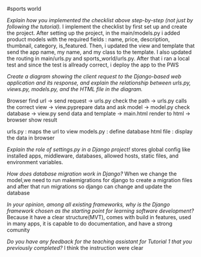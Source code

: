 #sports world

*Explain how you implemented the checklist above step-by-step (not just by following the tutorial).*
I implement the checklist by first set up and create the project. After setting up the project, in the main/models.py i added product models with the required fields : name, price, description, thumbnail, category, is_featured. Then, i updated the view and template that send the app name, my name, and my class to the template. I also updated the routing in main/urls.py and sports_world/urls.py. After that i ran a local test and since the test is allready correct, i deploy the app to the PWS

*Create a diagram showing the client request to the Django-based web application and its response, and explain the relationship between urls.py, views.py, models.py, and the HTML file in the diagram.*

Browser find url -> send request -> urls.py check the path -> urls.py calls the correct view -> view.pyprepare data and ask model -> model.py check database -> view.py send data and template -> main.html render to html -> browser show result

urls.py : maps the url to view
models.py : define database
html file : display the data in browser

*Explain the role of settings.py in a Django project!*
stores global config like installed apps, middleware, databases, allowed hosts, static files, and environment variables.

*How does database migration work in Django?*
When we change the model,we need to run makemigrations for django to create a migration files and after that run migrations so django can  change and update the database

*In your opinion, among all existing frameworks, why is the Django framework chosen as the starting point for learning software development?*
Because it have a clear structure(MVT), comes with build in features, used in many apps, it is  capable to do documentation, and have a strong comunity

*Do you have any feedback for the teaching assistant for Tutorial 1 that you previously completed?*
I think the instruction were clear 

